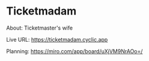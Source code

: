 # Ticketmadam
About: Ticketmaster's wife

Live URL: https://ticketmadam.cyclic.app

Planning: https://miro.com/app/board/uXjVM9NrAOo=/
